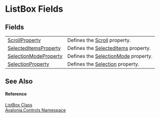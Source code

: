 # ListBox Fields




## Fields
<table>
<tr>
<td><a href="F_Avalonia_Controls_ListBox_ScrollProperty">ScrollProperty</a></td>
<td>Defines the <a href="P_Avalonia_Controls_ListBox_Scroll">Scroll</a> property.</td>
</tr>
<tr>
<td><a href="F_Avalonia_Controls_ListBox_SelectedItemsProperty">SelectedItemsProperty</a></td>
<td>Defines the <a href="P_Avalonia_Controls_ListBox_SelectedItems">SelectedItems</a> property.</td>
</tr>
<tr>
<td><a href="F_Avalonia_Controls_ListBox_SelectionModeProperty">SelectionModeProperty</a></td>
<td>Defines the <a href="P_Avalonia_Controls_ListBox_SelectionMode">SelectionMode</a> property.</td>
</tr>
<tr>
<td><a href="F_Avalonia_Controls_ListBox_SelectionProperty">SelectionProperty</a></td>
<td>Defines the <a href="P_Avalonia_Controls_ListBox_Selection">Selection</a> property.</td>
</tr>
</table>

## See Also


#### Reference
<a href="T_Avalonia_Controls_ListBox">ListBox Class</a>  
<a href="N_Avalonia_Controls">Avalonia.Controls Namespace</a>  
